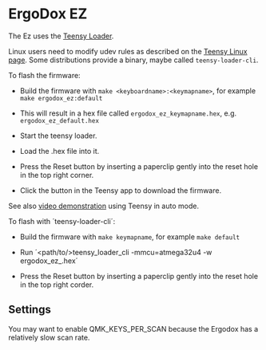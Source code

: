 # ErgoDox EZ

The Ez uses the [Teensy Loader](https://www.pjrc.com/teensy/loader.html).

Linux users need to modify udev rules as described on the [Teensy
Linux page].  Some distributions provide a binary, maybe called
`teensy-loader-cli`.

[Teensy Linux page]: https://www.pjrc.com/teensy/loader_linux.html

To flash the firmware:

  - Build the firmware with `make <keyboardname>:<keymapname>`, for example `make ergodox_ez:default`

  - This will result in a hex file called `ergodox_ez_keymapname.hex`, e.g.
    `ergodox_ez_default.hex`

  - Start the teensy loader.

  - Load the .hex file into it.

  - Press the Reset button by inserting a paperclip gently into the reset hole
    in the top right corner.

  - Click the button in the Teensy app to download the firmware.

See also [video demonstration](https://www.youtube.com/watch?v=9PyiGUO9_KQ) using Teensy in auto mode.

To flash with ´teensy-loader-cli´:

  - Build the firmware with `make keymapname`, for example `make default`

  - Run ´<path/to/>teensy_loader_cli -mmcu=atmega32u4 -w ergodox_ez_<keymap>.hex´

  - Press the Reset button by inserting a paperclip gently into the reset hole
    in the top right corder.

## Settings

You may want to enable QMK_KEYS_PER_SCAN because the Ergodox has a relatively
slow scan rate.
